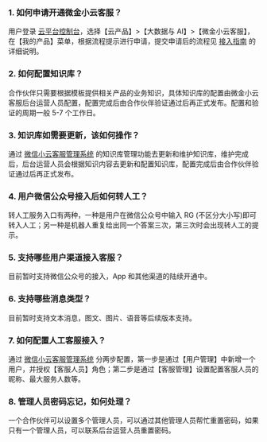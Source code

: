 ### 1. 如何申请开通微金小云客服？
用户登录 [云平台控制台](http://console.tcecqpoc.fsphere.cn/)，选择【云产品】>【大数据与 AI】>【微金小云客服】，在【我的产品】菜单，根据流程提示进行申请，提交申请后的流程见 [接入指南](/document/product/401/4283) 的详细说明。
### 2. 如何配置知识库？
合作伙伴只需要根据模板提供相关产品的业务知识，具体知识库的配置由微金小云客服后台运营人员配置，配置完成后由合作伙伴验证通过后再正式发布。配置和验证的周期一般 5-7 个工作日。
### 3. 知识库如需要更新，该如何操作？
通过 [微信小云客服管理系统](http://ics.webank.com) 的知识库管理功能去更新和维护知识库，维护完成后，后台运营人员会根据知识内容去更新和配置知识库，配置完成后由合作伙伴验证通过后再正式发布。
### 4. 用户微信公众号接入后如何转人工？
转人工服务入口有两种，一种是用户在微信公众号中输入 RG (不区分大小写)即可转入人工；另一种是机器人重复给出同一个答案三次，第三次时会出现转人工的提示。
### 5. 支持哪些用户渠道接入客服？
目前暂时支持微信公众号的接入，App 和其他渠道的陆续开通中。
### 6. 支持哪些消息类型？
目前暂时支持文本消息，图文、图片、语音等后续版本支持。
### 7. 如何配置人工客服接入？
通过 [微信小云客服管理系统](http://ics.webank.com) 分两步配置，第一步是通过【用户管理】中新增一个用户，并授权【客服人员】角色；第二步是通过【客服管理】设置配置客服人员的昵称、最大服务人数等。
### 8. 管理人员密码忘记，如何处理？
一个合作伙伴可以设置多个管理人员，可以通过其他管理人员帮忙重置密码，如果只有一个管理人员，可以联系后台运营人员重置密码。
